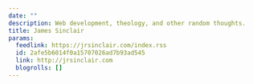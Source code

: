 ```yaml
---
date: ""
description: Web development, theology, and other random thoughts.
title: James Sinclair
params:
  feedlink: https://jrsinclair.com/index.rss
  id: 2afe5b6014f0a15707026ad7b93ad545
  link: http://jrsinclair.com
  blogrolls: []
---
```

